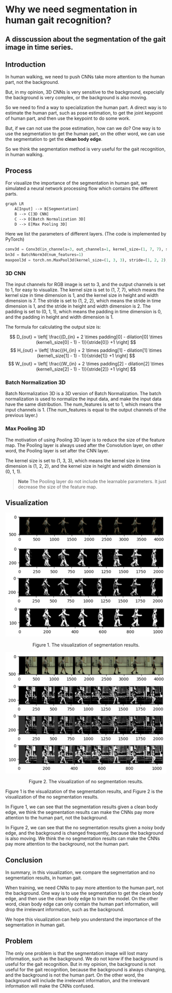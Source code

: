 # Why we need segmentation in human gait recognition?

## A disscussion about the segmentation of the gait image in time series.

## Introduction

In human walking, we need to push CNNs take more attention to the human part, not the background.

But, in my opinion, 3D CNNs is very sensitive to the background, expecially the background is very complex, or the background is also moving.

So we need to find a way to specialization the human part.
A direct way is to estimate the human part, such as pose estimation, to get the joint keypoint of human part, and then use the keypoint to do some work.

But, if we can not use the pose estimation, how can we do?
One way is to use the segmentation to get the human part, on the other word, we can use the segmentation to get the **clean body edge**.

So we think the segmentation method is very useful for the gait recognition, in human walking.

## Process

For visualize the importance of the segmentation in human gait, we simulated a neural network processing flow which contains the different parts.

```mermaid
graph LR
    A[Input] --> B[Segmentation]
    B --> C[3D CNN]
    C --> D[Batch Normalization 3D]
    D --> E[Max Pooling 3D]
```

Here we list the parameters of different layers.
(The code is implemented by PyTorch)

```python
conv3d = Conv3d(in_channels=3, out_channels=1, kernel_size=(1, 7, 7), stride=(1, 2, 2), padding=(0, 3, 3))
bn3d = BatchNorm3d(num_features=1)
maxpool3d = torch.nn.MaxPool3d(kernel_size=(1, 3, 3), stride=(1, 2, 2), padding=(0, 1, 1))
```

### 3D CNN

The input channels for RGB image is set to 3, and the output channels is set to 1, for easy to visualize.
The kernel size is set to (1, 7, 7), which means the kernel size in time dimension is 1, and the kernel size in height and width dimension is 7.
The stride is set to (1, 2, 2), which means the stride in time dimension is 1, and the stride in height and width dimension is 2.
The padding is set to (0, 1, 1), which means the padding in time dimension is 0, and the padding in height and width dimension is 1.

The formula for calculating the output size is:

$$
D_{out} = \left[ \frac{(D_{in} + 2 \times padding[0] - dilation[0] \times (kernel\_size[0] - 1) - 1)}{stride[0]} +1 \right]
$$
$$
H_{out} = \left[ \frac{(H_{in} + 2 \times padding[1] - dilation[1] \times (kernel\_size[1] - 1) - 1)}{stride[1]} +1 \right]
$$
$$
W_{out} = \left[ \frac{(W_{in} + 2 \times padding[2] - dilation[2] \times (kernel\_size[2] - 1) - 1)}{stride[2]} +1 \right]
$$

### Batch Normalization 3D

Batch Normalization 3D is a 3D version of Batch Normalization.
The batch normalization is used to normalize the input data, and make the input data have the same distribution.
The num_features is set to 1, which means the input channels is 1.
(The num_features is equal to the output channels of the previous layer.)

### Max Pooling 3D

The motivation of using Pooling 3D layer is to reduce the size of the feature map.
The Pooling layer is always used after the Convolution layer, on other word, the Pooling layer is set after the CNN layer.

The kernel size is set to (1, 3, 3), which means the kernel size in time dimension is (1, 2, 2), and the kernel size in height and width dimension is (0, 1, 1).

> **Note** 
> The Pooling layer do not include the learnable parameters. It just decrease the size of the feature map.

## Visualization

![segmentation](./imgs/segmentation/seg.png)

<center>Figure 1. The visualization of segmentation results.</center>

![no_seg](./imgs/segmentation/no_seg.png)

<center>Figure 2. The visualization of no segmentation results.</center>

Figure 1 is the visualization of the segmentation results, and Figure 2 is the visualization of the no segmentation results.

In Figure 1, we can see that the segmentation results given a clean body edge, we think the segmentation results can make the CNNs pay more attention to the human part, not the background.

In Figure 2, we can see that the no segmentation results given a noisy body edge, and the background is changed frequently, because the background is also moving.
We think the no segmentation results can make the CNNs pay more attention to the background, not the human part.

## Conclusion

In summary, in this visualization, we compare the segmentation and no segmentation results, in human gait.

When training, we need CNNs to pay more attention to the human part, not the background.
One way is to use the segmentation to get the clean body edge, and then use the clean body edge to train the model.
On the other word, clean body edge can only contain the human part information, will drop the irrelevant information, such as the background.

We hope this visualization can help you understand the importance of the segmentation in human gait.

## Problem

The only one problem is that the segmentation image will lost many information, such as the background.
We do not konw if the background is useful for the gait recognition.
But in my opinion, the background is not useful for the gait recognition, because the background is always changing, and the background is not the human part.
On the other word, the background will include the irrelevant information, and the irrelevant information will make the CNNs confused.
